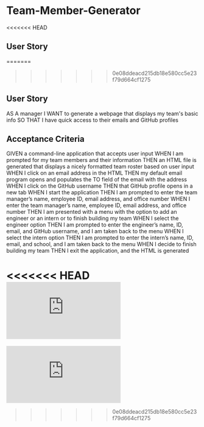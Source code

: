 # Team-Member-Generator
<<<<<<< HEAD
## User Story
=======
>>>>>>> 0e08ddeacd215db18e580cc5e23f79d664cf1275

## User Story
AS A manager
I WANT to generate a webpage that displays my team's basic info
SO THAT I have quick access to their emails and GitHub profiles

## Acceptance Criteria

GIVEN a command-line application that accepts user input
WHEN I am prompted for my team members and their information
THEN an HTML file is generated that displays a nicely formatted team roster based on user input
WHEN I click on an email address in the HTML
THEN my default email program opens and populates the TO field of the email with the address
WHEN I click on the GitHub username
THEN that GitHub profile opens in a new tab
WHEN I start the application
THEN I am prompted to enter the team manager’s name, employee ID, email address, and office number
WHEN I enter the team manager’s name, employee ID, email address, and office number
THEN I am presented with a menu with the option to add an engineer or an intern or to finish building my team
WHEN I select the engineer option
THEN I am prompted to enter the engineer’s name, ID, email, and GitHub username, and I am taken back to the menu
WHEN I select the intern option
THEN I am prompted to enter the intern’s name, ID, email, and school, and I am taken back to the menu
WHEN I decide to finish building my team
THEN I exit the application, and the HTML is generated


<<<<<<< HEAD
![Dream Team.pdf](https://github.com/RaymundOfina/Team-Member-Generator/files/8744784/Dream.Team.pdf)
=======



![Dream Team.pdf](https://github.com/RaymundOfina/Team-Member-Generator/files/8744784/Dream.Team.pdf)

>>>>>>> 0e08ddeacd215db18e580cc5e23f79d664cf1275
